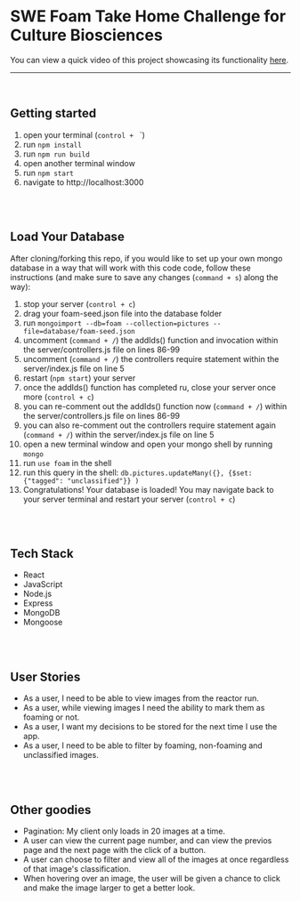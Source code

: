 # SWE Foam Take Home Challenge for Culture Biosciences

You can view a quick video of this project showcasing its functionality [here](https://www.loom.com/share/05d29b9f1fd34e21b792910443dbceea).
***
<br>

## Getting started
1. open your terminal (`control + ` `)
2. run `npm install`
3. run `npm run build`
4. open another terminal window
5. run `npm start`
6. navigate to http://localhost:3000
<br>
<br>

## Load Your Database
After cloning/forking this repo, if you would like to set up your own mongo database in a way that will work with this code code, follow these instructions (and make sure to save any changes (`command + s`) along the way):
1. stop your server (`control + c`)
2. drag your foam-seed.json file into the database folder
3. run `mongoimport --db=foam --collection=pictures --file=database/foam-seed.json`
4. uncomment (`command + /`) the addIds() function and invocation within the server/controllers.js file on lines 86-99
5. uncomment (`command + /`) the controllers require statement within the server/index.js file on line 5
6. restart (`npm start`) your server
7. once the addIds() function has completed ru, close your server once more (`control + c`)
8. you can re-comment out the addIds() function now (`command + /`) within the server/controllers.js file on lines 86-99
9. you can also re-comment out the controllers require statement again (`command + /`) within the server/index.js file on line 5
10. open a new terminal window and open your mongo shell by running `mongo`
11. run `use foam` in the shell
12. run this query in the shell: `db.pictures.updateMany({}, {$set: {"tagged": "unclassified"}} )`
13. Congratulations! Your database is loaded! You may navigate back to your server terminal and restart your server (`control + c`)
<br>
<br>

## Tech Stack
- React
- JavaScript
- Node.js
- Express
- MongoDB
- Mongoose
<br>
<br>

## User Stories
- As a user, I need to be able to view images from the reactor run.
- As a user, while viewing images I need the ability to mark them as foaming or not.
- As a user, I want my decisions to be stored for the next time I use the app.
- As a user, I need to be able to filter by foaming, non-foaming and unclassified images.
<br>
<br>

## Other goodies
- Pagination: My client only loads in 20 images at a time.
- A user can view the current page number, and can view the previos page and the next page with the click of a button.
- A user can choose to filter and view all of the images at once regardless of that image's classification.
- When hovering over an image, the user will be given a chance to click and make the image larger to get a better look.